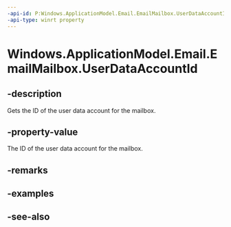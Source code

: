 ```yaml
---
-api-id: P:Windows.ApplicationModel.Email.EmailMailbox.UserDataAccountId
-api-type: winrt property
---
```


<!-- Property syntax
public string UserDataAccountId { get; }
-->

# Windows.ApplicationModel.Email.EmailMailbox.UserDataAccountId

## -description
Gets the ID of the user data account for the mailbox.

## -property-value
The ID of the user data account for the mailbox.

## -remarks

## -examples

## -see-also
